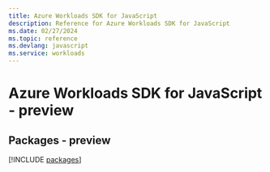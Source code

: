 ```yaml
---
title: Azure Workloads SDK for JavaScript
description: Reference for Azure Workloads SDK for JavaScript
ms.date: 02/27/2024
ms.topic: reference
ms.devlang: javascript
ms.service: workloads
---
```

# Azure Workloads SDK for JavaScript - preview
## Packages - preview
[!INCLUDE [packages](workloads-index.md)]